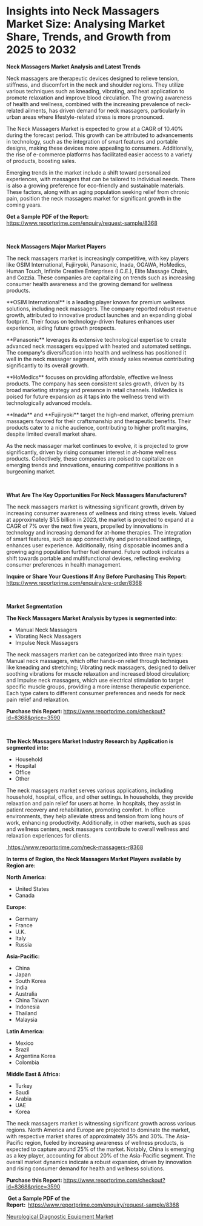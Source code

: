 <p><h1>Insights into Neck Massagers Market Size: Analysing Market Share, Trends, and Growth from 2025 to 2032</h1></p><p><strong>Neck Massagers Market Analysis and Latest Trends</strong></p>
<p><p>Neck massagers are therapeutic devices designed to relieve tension, stiffness, and discomfort in the neck and shoulder regions. They utilize various techniques such as kneading, vibrating, and heat application to promote relaxation and improve blood circulation. The growing awareness of health and wellness, combined with the increasing prevalence of neck-related ailments, has driven demand for neck massagers, particularly in urban areas where lifestyle-related stress is more pronounced.</p><p>The Neck Massagers Market is expected to grow at a CAGR of 10.40% during the forecast period. This growth can be attributed to advancements in technology, such as the integration of smart features and portable designs, making these devices more appealing to consumers. Additionally, the rise of e-commerce platforms has facilitated easier access to a variety of products, boosting sales. </p><p>Emerging trends in the market include a shift toward personalized experiences, with massagers that can be tailored to individual needs. There is also a growing preference for eco-friendly and sustainable materials. These factors, along with an aging population seeking relief from chronic pain, position the neck massagers market for significant growth in the coming years.</p></p>
<p><strong>Get a Sample PDF of the Report:&nbsp;</strong> <a href="https://www.reportprime.com/enquiry/request-sample/8368?utm_campaign=3533&utm_medium=2&utm_source=Github&utm_content=ia&utm_term=19032025&utm_id=neck-massagers">https://www.reportprime.com/enquiry/request-sample/8368</a></p>
<p>&nbsp;</p>
<p><strong>Neck Massagers Major Market Players</strong></p>
<p><p>The neck massagers market is increasingly competitive, with key players like OSIM International, Fujiiryoki, Panasonic, Inada, OGAWA, HoMedics, Human Touch, Infinite Creative Enterprises (I.C.E.), Elite Massage Chairs, and Cozzia. These companies are capitalizing on trends such as increasing consumer health awareness and the growing demand for wellness products.</p><p>**OSIM International** is a leading player known for premium wellness solutions, including neck massagers. The company reported robust revenue growth, attributed to innovative product launches and an expanding global footprint. Their focus on technology-driven features enhances user experience, aiding future growth prospects.</p><p>**Panasonic** leverages its extensive technological expertise to create advanced neck massagers equipped with heated and automated settings. The company's diversification into health and wellness has positioned it well in the neck massager segment, with steady sales revenue contributing significantly to its overall growth.</p><p>**HoMedics** focuses on providing affordable, effective wellness products. The company has seen consistent sales growth, driven by its broad marketing strategy and presence in retail channels. HoMedics is poised for future expansion as it taps into the wellness trend with technologically advanced models.</p><p>**Inada** and **Fujiiryoki** target the high-end market, offering premium massagers favored for their craftsmanship and therapeutic benefits. Their products cater to a niche audience, contributing to higher profit margins, despite limited overall market share. </p><p>As the neck massager market continues to evolve, it is projected to grow significantly, driven by rising consumer interest in at-home wellness products. Collectively, these companies are poised to capitalize on emerging trends and innovations, ensuring competitive positions in a burgeoning market.</p></p>
<p>&nbsp;</p>
<p><strong>What Are The Key Opportunities For Neck Massagers Manufacturers?</strong></p>
<p><p>The neck massagers market is witnessing significant growth, driven by increasing consumer awareness of wellness and rising stress levels. Valued at approximately $1.5 billion in 2023, the market is projected to expand at a CAGR of 7% over the next five years, propelled by innovations in technology and increasing demand for at-home therapies. The integration of smart features, such as app connectivity and personalized settings, enhances user experience. Additionally, rising disposable incomes and a growing aging population further fuel demand. Future outlook indicates a shift towards portable and multifunctional devices, reflecting evolving consumer preferences in health management.</p></p>
<p><strong>Inquire or Share Your Questions If Any Before Purchasing This Report:</strong> <a href="https://www.reportprime.com/enquiry/pre-order/8368?utm_campaign=3533&utm_medium=2&utm_source=Github&utm_content=ia&utm_term=19032025&utm_id=neck-massagers">https://www.reportprime.com/enquiry/pre-order/8368</a></p>
<p>&nbsp;</p>
<p><strong>Market Segmentation</strong></p>
<p><strong>The Neck Massagers Market Analysis by types is segmented into:</strong></p>
<p><ul><li>Manual Neck Massagers</li><li>Vibrating Neck Massagers</li><li>Impulse Neck Massagers</li></ul></p>
<p><p>The neck massagers market can be categorized into three main types: Manual neck massagers, which offer hands-on relief through techniques like kneading and stretching; Vibrating neck massagers, designed to deliver soothing vibrations for muscle relaxation and increased blood circulation; and Impulse neck massagers, which use electrical stimulation to target specific muscle groups, providing a more intense therapeutic experience. Each type caters to different consumer preferences and needs for neck pain relief and relaxation.</p></p>
<p><strong>Purchase this Report:&nbsp;</strong><a href="https://www.reportprime.com/checkout?id=8368&price=3590&utm_campaign=3533&utm_medium=2&utm_source=Github&utm_content=ia&utm_term=19032025&utm_id=neck-massagers">https://www.reportprime.com/checkout?id=8368&price=3590</a></p>
<p>&nbsp;</p>
<p><strong>The Neck Massagers Market Industry Research by Application is segmented into:</strong></p>
<p><ul><li>Household</li><li>Hospital</li><li>Office</li><li>Other</li></ul></p>
<p><p>The neck massagers market serves various applications, including household, hospital, office, and other settings. In households, they provide relaxation and pain relief for users at home. In hospitals, they assist in patient recovery and rehabilitation, promoting comfort. In office environments, they help alleviate stress and tension from long hours of work, enhancing productivity. Additionally, in other markets, such as spas and wellness centers, neck massagers contribute to overall wellness and relaxation experiences for clients.</p></p>
<p><a href="https://www.reportprime.com/neck-massagers-r8368?utm_campaign=3533&utm_medium=2&utm_source=Github&utm_content=ia&utm_term=19032025&utm_id=neck-massagers">&nbsp;https://www.reportprime.com/neck-massagers-r8368</a></p>
<p><strong>In terms of Region, the Neck Massagers Market Players available by Region are:</strong></p>
<p>
    <p> <strong> North America: </strong>
        <ul>
            <li>United States</li>
            <li>Canada</li>
        </ul>
        </p> 
    <p> <strong> Europe: </strong>
        <ul>
            <li>Germany</li>
            <li>France</li>
            <li>U.K.</li>
            <li>Italy</li>
            <li>Russia</li>
        </ul>
        </p> 
    <p> <strong> Asia-Pacific: </strong>
        <ul>
            <li>China</li>
            <li>Japan</li>
            <li>South Korea</li>
            <li>India</li>
            <li>Australia</li>
            <li>China Taiwan</li>
            <li>Indonesia</li>
            <li>Thailand</li>
            <li>Malaysia</li>
        </ul>
        </p> 
    <p> <strong> Latin America: </strong>
        <ul>
            <li>Mexico</li>
            <li>Brazil</li>
            <li>Argentina Korea</li>
            <li>Colombia</li>
        </ul>
        </p> 
    <p> <strong> Middle East & Africa: </strong>
        <ul>
            <li>Turkey</li>
            <li>Saudi</li>
            <li>Arabia</li>
            <li>UAE</li>
            <li>Korea</li>
        </ul>
    </p>
    </p>
<p><p>The neck massagers market is witnessing significant growth across various regions. North America and Europe are projected to dominate the market, with respective market shares of approximately 35% and 30%. The Asia-Pacific region, fueled by increasing awareness of wellness products, is expected to capture around 25% of the market. Notably, China is emerging as a key player, accounting for about 20% of the Asia-Pacific segment. The overall market dynamics indicate a robust expansion, driven by innovation and rising consumer demand for health and wellness solutions.</p></p>
<p><strong>Purchase this Report: </strong><a href="https://www.reportprime.com/checkout?id=8368&price=3590&utm_campaign=3533&utm_medium=2&utm_source=Github&utm_content=ia&utm_term=19032025&utm_id=neck-massagers">https://www.reportprime.com/checkout?id=8368&price=3590</a></p>
<p>&nbsp;<strong>Get a Sample PDF of the Report:&nbsp;&nbsp;</strong><a href="https://www.reportprime.com/enquiry/request-sample/8368?utm_campaign=3533&utm_medium=2&utm_source=Github&utm_content=ia&utm_term=19032025&utm_id=neck-massagers">https://www.reportprime.com/enquiry/request-sample/8368</a></p>
<p><strong></strong></p>
<p><p><a href="https://github.com/semenbobbaxu/Market-Research-Report-List-1/blob/main/neurological-diagnostic-equipment-market.md?utm_campaign=3533&utm_medium=2&utm_source=Github&utm_content=ia&utm_term=19032025&utm_id=neck-massagers">Neurological Diagnostic Equipment Market</a></p></p>